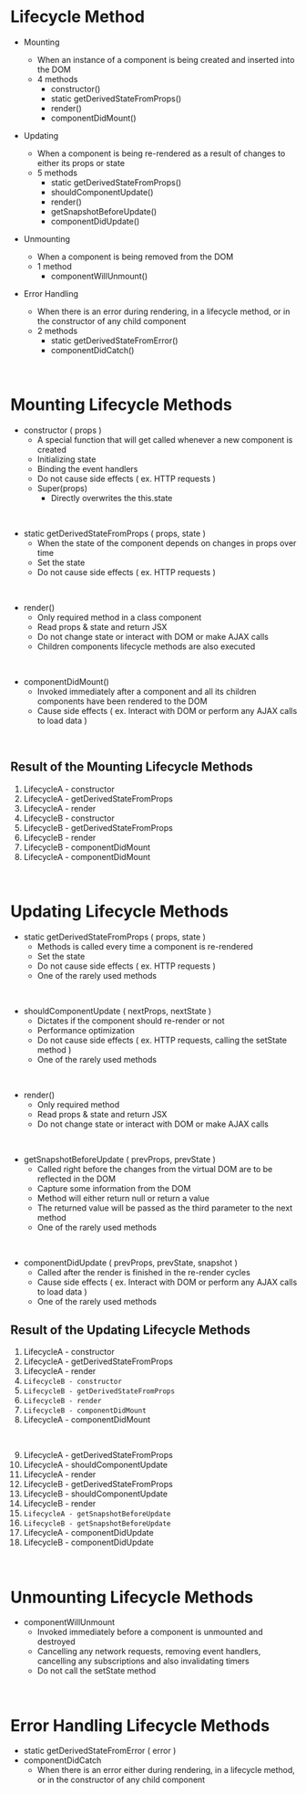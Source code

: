 # Lifecycle Method

- Mounting

  - When an instance of a component is being created and inserted into the DOM
  - 4 methods
    - constructor()
    - static getDerivedStateFromProps()
    - render()
    - componentDidMount()
      <br>

- Updating

  - When a component is being re-rendered as a result of changes to either its props or state
  - 5 methods
    - static getDerivedStateFromProps()
    - shouldComponentUpdate()
    - render()
    - getSnapshotBeforeUpdate()
    - componentDidUpdate()
      <br>

- Unmounting

  - When a component is being removed from the DOM
  - 1 method
    - componentWillUnmount()
      <br>

- Error Handling
  - When there is an error during rendering, in a lifecycle method, or in the constructor of any child component
  - 2 methods
    - static getDerivedStateFromError()
    - componentDidCatch()

<br>

# Mounting Lifecycle Methods

- constructor ( props )
  - A special function that will get called whenever a new component is created
  - Initializing state
  - Binding the event handlers
  - Do not cause side effects ( ex. HTTP requests )
  - Super(props)
    - Directly overwrites the this.state

<br>

- static getDerivedStateFromProps ( props, state )
  - When the state of the component depends on changes in props over time
  - Set the state
  - Do not cause side effects ( ex. HTTP requests )

<br>

- render()
  - Only required method in a class component
  - Read props & state and return JSX
  - Do not change state or interact with DOM or make AJAX calls
  - Children components lifecycle methods are also executed

<br>

- componentDidMount()
  - Invoked immediately after a component and all its children components have been rendered to the DOM
  - Cause side effects ( ex. Interact with DOM or perform any AJAX calls to load data )

<br>

## Result of the Mounting Lifecycle Methods

1. LifecycleA - constructor
2. LifecycleA - getDerivedStateFromProps
3. LifecycleA - render
4. LifecycleB - constructor
5. LifecycleB - getDerivedStateFromProps
6. LifecycleB - render
7. LifecycleB - componentDidMount
8. LifecycleA - componentDidMount

<br>

# Updating Lifecycle Methods

- static getDerivedStateFromProps ( props, state )
  - Methods is called every time a component is re-rendered
  - Set the state
  - Do not cause side effects ( ex. HTTP requests )
  - One of the rarely used methods

<br>

- shouldComponentUpdate ( nextProps, nextState )
  - Dictates if the component should re-render or not
  - Performance optimization
  - Do not cause side effects ( ex. HTTP requests, calling the setState method )
  - One of the rarely used methods

<br>

- render()
  - Only required method
  - Read props & state and return JSX
  - Do not change state or interact with DOM or make AJAX calls

<br>

- getSnapshotBeforeUpdate ( prevProps, prevState )
  - Called right before the changes from the virtual DOM are to be reflected in the DOM
  - Capture some information from the DOM
  - Method will either return null or return a value
  - The returned value will be passed as the third parameter to the next method
  - One of the rarely used methods

<br>

- componentDidUpdate ( prevProps, prevState, snapshot )
  - Called after the render is finished in the re-render cycles
  - Cause side effects ( ex. Interact with DOM or perform any AJAX calls to load data )
  - One of the rarely used methods

## Result of the Updating Lifecycle Methods

1. LifecycleA - constructor
2. LifecycleA - getDerivedStateFromProps
3. LifecycleA - render
4. `LifecycleB - constructor`
5. `LifecycleB - getDerivedStateFromProps`
6. `LifecycleB - render`
7. `LifecycleB - componentDidMount`
8. LifecycleA - componentDidMount

<br>

9. LifecycleA - getDerivedStateFromProps
10. LifecycleA - shouldComponentUpdate
11. LifecycleA - render
12. LifecycleB - getDerivedStateFromProps
13. LifecycleB - shouldComponentUpdate
14. LifecycleB - render
15. `LifecycleA - getSnapshotBeforeUpdate`
16. `LifecycleB - getSnapshotBeforeUpdate`
17. LifecycleA - componentDidUpdate
18. LifecycleB - componentDidUpdate

<br>

# Unmounting Lifecycle Methods

- componentWillUnmount
  - Invoked immediately before a component is unmounted and destroyed
  - Cancelling any network requests, removing event handlers, cancelling any subscriptions and also invalidating timers
  - Do not call the setState method

<br>

# Error Handling Lifecycle Methods

- static getDerivedStateFromError ( error )
- componentDidCatch
  - When there is an error either during rendering, in a lifecycle method, or in the constructor of any child component
